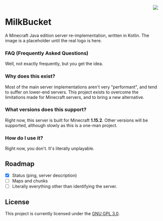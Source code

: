 <img style="float: right;" src="https://btw.i-use-ar.ch/i/o8hi.png">

# MilkBucket
A Minecraft Java edition server re-implementation, written in Kotlin. The image is a placeholder until the real logo is here.

### FAQ (Frequently Asked Questions)
Well, not exactly frequently, but you get the idea.

### Why does this exist?
Most of the main server implementations aren't very "performant", and tend to suffer on lower-end servers. This project exists to overcome the limitations made for Minecraft servers, and to bring a new alternative.

### What versions does this support?
Right now, this server is built for Minecraft **1.15.2**. Other versions will be supported, although slowly as this is a one-man project.

### How do I use it?
Right now, you don't. It's literally unplayable.

## Roadmap
- [x] Status (ping, server description)
- [ ] Maps and chunks
- [ ] Literally everything other than identifying the server.

## License
This project is currently licensed under the [GNU GPL 3.0](https://github.com/CircuitRCAY/milkbucket/blob/master/LICENSE).


